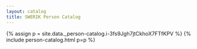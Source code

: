 ```yaml
---
layout: catalog
title: SWERIK Person Catalog
---
```

{% assign p = site.data._person-catalog.i-3fs9Jgh7jtCkhoX7FTfKPV %}
{% include person-catalog.html p=p %}

